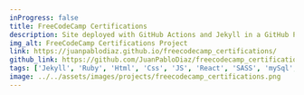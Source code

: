 ```yaml
---
inProgress: false
title: FreeCodeCamp Certifications
description: Site deployed with GitHub Actions and Jekyll in a GitHub Page. Contain all the projects, challenges, and certifications.
img_alt: FreeCodeCamp Certifications Project
link: https://juanpablodiaz.github.io/freecodecamp_certifications/
github_link: https://github.com/JuanPabloDiaz/freecodecamp_certifications
tags: ['Jekyll', 'Ruby', 'Html', 'Css', 'JS', 'React', 'SASS', 'mySql', 'Terminal']
image: ../../assets/images/projects/freecodecamp_certifications.png
---
```

